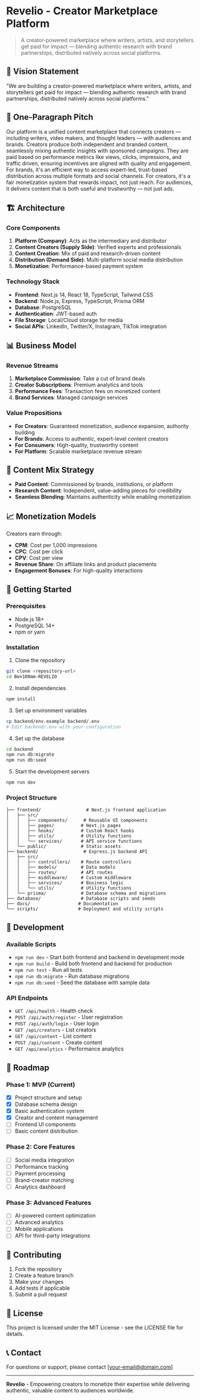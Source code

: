 # Revelio - Creator Marketplace Platform

> A creator-powered marketplace where writers, artists, and storytellers get paid for impact — blending authentic research with brand partnerships, distributed natively across social platforms.

## 🎯 Vision Statement

"We are building a creator-powered marketplace where writers, artists, and storytellers get paid for impact — blending authentic research with brand partnerships, distributed natively across social platforms."

## 🚀 One-Paragraph Pitch

Our platform is a unified content marketplace that connects creators — including writers, video makers, and thought leaders — with audiences and brands. Creators produce both independent and branded content, seamlessly mixing authentic insights with sponsored campaigns. They are paid based on performance metrics like views, clicks, impressions, and traffic driven, ensuring incentives are aligned with quality and engagement. For brands, it's an efficient way to access expert-led, trust-based distribution across multiple formats and social channels. For creators, it's a fair monetization system that rewards impact, not just reach. For audiences, it delivers content that is both useful and trustworthy — not just ads.

## 🏗️ Architecture

### Core Components

1. **Platform (Company)**: Acts as the intermediary and distributor
2. **Content Creators (Supply Side)**: Verified experts and professionals
3. **Content Creation**: Mix of paid and research-driven content
4. **Distribution (Demand Side)**: Multi-platform social media distribution
5. **Monetization**: Performance-based payment system

### Technology Stack

- **Frontend**: Next.js 14, React 18, TypeScript, Tailwind CSS
- **Backend**: Node.js, Express, TypeScript, Prisma ORM
- **Database**: PostgreSQL
- **Authentication**: JWT-based auth
- **File Storage**: Local/Cloud storage for media
- **Social APIs**: LinkedIn, Twitter/X, Instagram, TikTok integration

## 📊 Business Model

### Revenue Streams

1. **Marketplace Commission**: Take a cut of brand deals
2. **Creator Subscriptions**: Premium analytics and tools
3. **Performance Fees**: Transaction fees on monetized content
4. **Brand Services**: Managed campaign services

### Value Propositions

- **For Creators**: Guaranteed monetization, audience expansion, authority building
- **For Brands**: Access to authentic, expert-level content creators
- **For Consumers**: High-quality, trustworthy content
- **For Platform**: Scalable marketplace revenue stream

## 🎨 Content Mix Strategy

- **Paid Content**: Commissioned by brands, institutions, or platform
- **Research Content**: Independent, value-adding pieces for credibility
- **Seamless Blending**: Maintains authenticity while enabling monetization

## 📈 Monetization Models

Creators earn through:
- **CPM**: Cost per 1,000 impressions
- **CPC**: Cost per click
- **CPV**: Cost per view
- **Revenue Share**: On affiliate links and product placements
- **Engagement Bonuses**: For high-quality interactions

## 🚀 Getting Started

### Prerequisites

- Node.js 18+
- PostgreSQL 14+
- npm or yarn

### Installation

1. Clone the repository
```bash
git clone <repository-url>
cd Ben100mm-REVELIO
```

2. Install dependencies
```bash
npm install
```

3. Set up environment variables
```bash
cp backend/env.example backend/.env
# Edit backend/.env with your configuration
```

4. Set up the database
```bash
cd backend
npm run db:migrate
npm run db:seed
```

5. Start the development servers
```bash
npm run dev
```

### Project Structure

```
├── frontend/                 # Next.js frontend application
│   ├── src/
│   │   ├── components/      # Reusable UI components
│   │   ├── pages/          # Next.js pages
│   │   ├── hooks/          # Custom React hooks
│   │   ├── utils/          # Utility functions
│   │   └── services/       # API service functions
│   └── public/             # Static assets
├── backend/                 # Express.js backend API
│   ├── src/
│   │   ├── controllers/    # Route controllers
│   │   ├── models/         # Data models
│   │   ├── routes/         # API routes
│   │   ├── middleware/     # Custom middleware
│   │   ├── services/       # Business logic
│   │   └── utils/          # Utility functions
│   └── prisma/             # Database schema and migrations
├── database/               # Database scripts and seeds
├── docs/                  # Documentation
└── scripts/               # Deployment and utility scripts
```

## 🔧 Development

### Available Scripts

- `npm run dev` - Start both frontend and backend in development mode
- `npm run build` - Build both frontend and backend for production
- `npm run test` - Run all tests
- `npm run db:migrate` - Run database migrations
- `npm run db:seed` - Seed the database with sample data

### API Endpoints

- `GET /api/health` - Health check
- `POST /api/auth/register` - User registration
- `POST /api/auth/login` - User login
- `GET /api/creators` - List creators
- `GET /api/content` - List content
- `POST /api/content` - Create content
- `GET /api/analytics` - Performance analytics

## 🎯 Roadmap

### Phase 1: MVP (Current)
- [x] Project structure and setup
- [x] Database schema design
- [x] Basic authentication system
- [x] Creator and content management
- [ ] Frontend UI components
- [ ] Basic content distribution

### Phase 2: Core Features
- [ ] Social media integration
- [ ] Performance tracking
- [ ] Payment processing
- [ ] Brand-creator matching
- [ ] Analytics dashboard

### Phase 3: Advanced Features
- [ ] AI-powered content optimization
- [ ] Advanced analytics
- [ ] Mobile applications
- [ ] API for third-party integrations

## 🤝 Contributing

1. Fork the repository
2. Create a feature branch
3. Make your changes
4. Add tests if applicable
5. Submit a pull request

## 📄 License

This project is licensed under the MIT License - see the LICENSE file for details.

## 📞 Contact

For questions or support, please contact [your-email@domain.com]

---

**Revelio** - Empowering creators to monetize their expertise while delivering authentic, valuable content to audiences worldwide.
